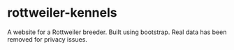 # rottweiler-kennels

A website for a Rottweiler breeder. Built using bootstrap.
Real data has been removed for privacy issues.

